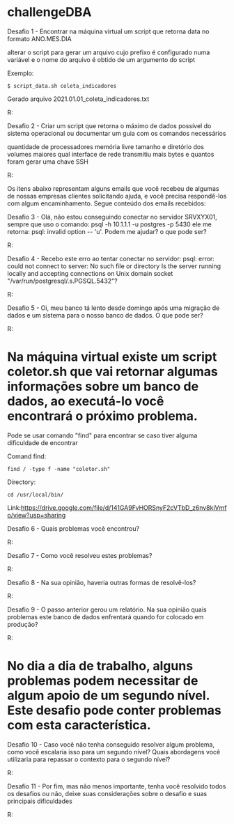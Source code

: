 # challengeDBA

Desafio 1 - Encontrar na máquina virtual um script que retorna data no formato ANO.MES.DIA

alterar o script para gerar um arquivo cujo prefixo é configurado numa variável e o nome do arquivo é obtido de um argumento do script

Exemplo:

````
$ script_data.sh coleta_indicadores
````

Gerado arquivo 2021.01.01_coleta_indicadores.txt

R:

Desafio 2 - Criar um script que retorna o máximo de dados possível do sistema operacional ou documentar um guia com os comandos necessários

quantidade de processadores
memória livre
tamanho e diretório dos volumes maiores
qual interface de rede transmitiu mais bytes e quantos foram
gerar uma chave SSH

R:

Os itens abaixo representam alguns emails que você recebeu de algumas de nossas empresas clientes solicitando ajuda, e você precisa respondê-los com algum encaminhamento. Segue conteúdo dos emails recebidos:

Desafio 3 - Olá, não estou conseguindo conectar no servidor SRVXYX01, sempre que uso o comando: psql -h 10.1.1.1 -u postgres -p 5430 ele me retorna: psql: invalid option -- 'u'. Podem me ajudar? o que pode ser?

R:

Desafio 4 - Recebo este erro ao tentar conectar no servidor: psql: error: could not connect to server: No such file or directory Is the server running locally and accepting connections on Unix domain socket "/var/run/postgresql/.s.PGSQL.5432"?

R:

Desafio 5 - Oi, meu banco tá lento desde domingo após uma migração de dados e um sistema para o nosso banco de dados. O que pode ser?

R:

# Na máquina virtual existe um script coletor.sh que vai retornar algumas informações sobre um banco de dados, ao executá-lo você encontrará o próximo problema.

Pode se usar comando "find" para encontrar se caso tiver alguma dificuldade de encontrar

Comand find:

````
find / -type f -name "coletor.sh"
````

Directory: 

````
cd /usr/local/bin/
````

Link:https://drive.google.com/file/d/141GA9FvHORSnyF2cVTbD_z6nv8kjVmfo/view?usp=sharing

Desafio 6 - Quais problemas você encontrou?

R:

Desafio 7 - Como você resolveu estes problemas?

R:

Desafio 8 - Na sua opinião, haveria outras formas de resolvê-los?

R:

Desafio 9 - O passo anterior gerou um relatório. Na sua opinião quais problemas este banco de dados enfrentará quando for colocado em produção?

R:

# No dia a dia de trabalho, alguns problemas podem necessitar de algum apoio de um segundo nível. Este desafio pode conter problemas com esta característica.

Desafio 10 - Caso você não tenha conseguido resolver algum problema, como você escalaria isso para um segundo nível? Quais abordagens você utilizaria para repassar o contexto para o segundo nível?

R:

Desafio 11 - Por fim, mas não menos importante, tenha você resolvido todos os desafios ou não, deixe suas considerações sobre o desafio e suas principais dificuldades

R:
